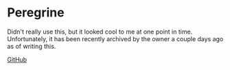 # Peregrine

Didn't really use this, but it looked cool to me at one point in time. Unfortunately, it has been recently archived by the owner a couple days ago as of writing this.

[GitHub](https://github.com/Peregrine-lang/Peregrine)

